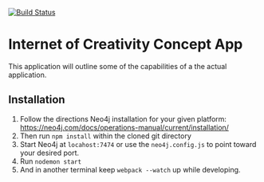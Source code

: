[![Build Status](https://travis-ci.org/doodlegabe/ioc_prototype.svg?branch=master)](https://travis-ci.org/doodlegabe/ioc_prototype)

# Internet of Creativity Concept App

This application will outline some of the capabilities of a the actual application.

## Installation

1. Follow the directions Neo4j installation for your given platform: https://neo4j.com/docs/operations-manual/current/installation/
2. Then run `npm install` within the cloned git directory
3. Start Neo4j at `locahost:7474` or use the `neo4j.config.js` to point toward your desired port.
4. Run `nodemon start`
5. And in another terminal keep `webpack --watch` up while developing.